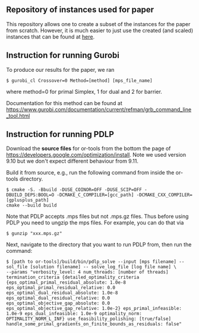 ## Repository of instances used for paper 

This repository allows one to create a subset of the instances for the paper from scratch. However, it is much easier to just use the created (and scaled) instances that can be found at [here](https://www.oliverhinder.com/huge-linear-programs).

## Instruction for running Gurobi

To produce our results for the paper, we ran 

```{sh}
$ gurobi_cl Crossover=0 Method=[method] [mps_file_name]
```

where method=0 for primal Simplex, 1 for dual and 2 for barrier.

Documentation for this method can be found at https://www.gurobi.com/documentation/current/refman/grb_command_line_tool.html


## Instruction for running PDLP

Download the **source files** for or-tools from the bottom the page of https://developers.google.com/optimization/install. Note we used version 9.10 but we don't expect different behaviour from 9.11.

Build it from source, e.g., run the following command from inside the or-tools directory.

```{sh}
$ cmake -S. -Bbuild -DUSE_COINOR=OFF -DUSE_SCIP=OFF -DBUILD_DEPS:BOOL=O -DCMAKE_C_COMPILER=[gcc_path] -DCMAKE_CXX_COMPILER=[gplusplus_path]
cmake --build build
```

Note that PDLP accepts .mps files but not .mps.gz files. Thus
before using PDLP you need to ungzip the mps files. For example, you can do that via

```{sh}
$ gunzip "xxx.mps.gz"
```

Next, navigate to the directory that you want to run PDLP from,
then run the command:

```{sh}
$ [path to or-tools]/build/bin/pdlp_solve --input [mps filename] --sol_file [solution filename] -- solve_log_file [log file name] \
--params "verbosity_level: 4 num_threads: [number of threads] termination_criteria {detailed_optimality_criteria {eps_optimal_primal_residual_absolute: 1.0e-8 eps_optimal_primal_residual_relative: 0.0 eps_optimal_dual_residual_absolute: 1.0e-8 eps_optimal_dual_residual_relative: 0.0 eps_optimal_objective_gap_absolute: 0.0 eps_optimal_objective_gap_relative: 1.0e-2} eps_primal_infeasible: 1.0e-9 eps_dual_infeasible: 1.0e-9 optimality_norm: OPTIMALITY_NORM_L_INF} use_feasibility_polishing: [true/false] handle_some_primal_gradients_on_finite_bounds_as_residuals: false"
```



